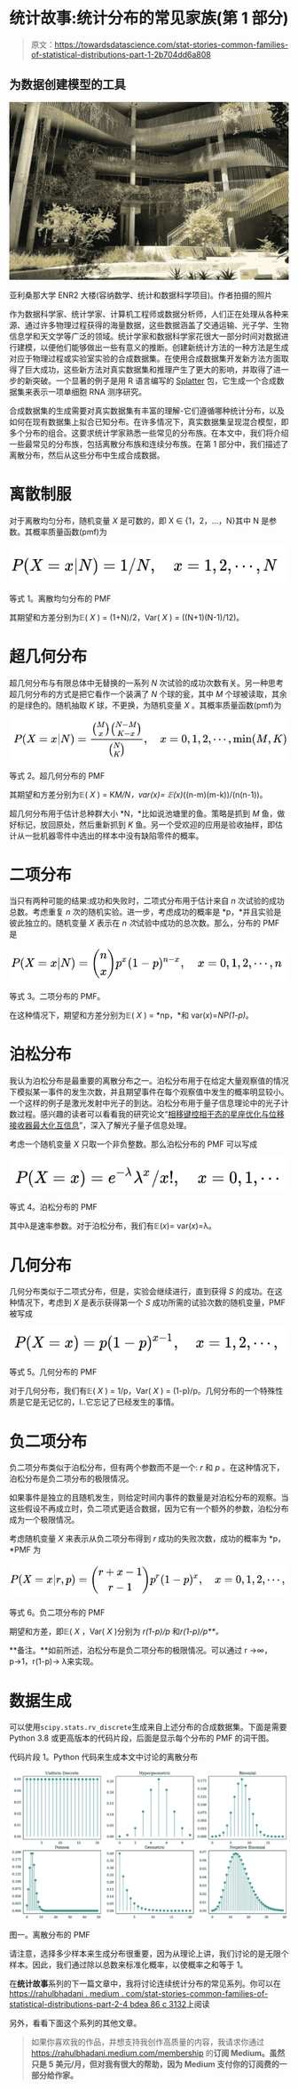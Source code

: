 # 统计故事:统计分布的常见家族(第 1 部分)

> 原文：<https://towardsdatascience.com/stat-stories-common-families-of-statistical-distributions-part-1-2b704dd6a808>

## 为数据创建模型的工具

![](img/1a986bba94abe7b653d5531da18867a4.png)

亚利桑那大学 ENR2 大楼(容纳数学、统计和数据科学项目)。作者拍摄的照片

作为数据科学家、统计学家、计算机工程师或数据分析师，人们正在处理从各种来源、通过许多物理过程获得的海量数据，这些数据涵盖了交通运输、光子学、生物信息学和天文学等广泛的领域。统计学家和数据科学家花很大一部分时间对数据进行建模，以便他们能够做出一些有意义的推断。创建新统计方法的一种方法是生成对应于物理过程或实验室实验的合成数据集。在使用合成数据集开发新方法方面取得了巨大成功，这些新方法对真实数据集和推理产生了更大的影响，并取得了进一步的新突破。一个显著的例子是用 R 语言编写的 [Splatter](https://link.springer.com/article/10.1186/s13059-017-1305-0) 包，它生成一个合成数据集来表示一项单细胞 RNA 测序研究。

合成数据集的生成需要对真实数据集有丰富的理解-它们遵循哪种统计分布，以及如何在现有数据集上拟合已知分布。在许多情况下，真实数据集呈现混合模型，即多个分布的组合。这要求统计学家熟悉一些常见的分布族。在本文中，我们将介绍一些最常见的分布族，包括离散分布族和连续分布族。在第 1 部分中，我们描述了离散分布，然后从这些分布中生成合成数据。

[](https://rahulbhadani.medium.com/stat-stories-common-families-of-statistical-distributions-part-2-4bdea86c3132)  

# 离散制服

对于离散均匀分布，随机变量 *X* 是可数的，即 X ∈ {1，2，…，N}其中 N 是参数。其概率质量函数(pmf)为

![](img/b279822f264351f82af3e93a928e0c05.png)

等式 1。离散均匀分布的 PMF

其期望和方差分别为𝔼( *X* ) = (1+N)/2，Var( *X* ) = ((N+1)(N-1)/12)。

# 超几何分布

超几何分布与有限总体中无替换的一系列 *N* 次试验的成功次数有关。另一种思考超几何分布的方式是把它看作一个装满了 *N* 个球的瓮，其中 *M* 个球被读取，其余的是绿色的。随机抽取 *K* 球，不更换，为随机变量 *X* 。其概率质量函数(pmf)为

![](img/a531824c24b7af5fc1ecb1d141a3841e.png)

等式 2。超几何分布的 PMF

其期望和方差分别为𝔼( *X* ) = K*M/N，var(*x*)= 𝔼(*x*)*((n-m)(m-k))/(n(n-1))。

超几何分布用于估计总种群大小 *N，*比如说池塘里的鱼。策略是抓到 *M* 鱼，做好标记，放回原处，然后重新抓到 *K* 鱼。另一个受欢迎的应用是验收抽样，即估计从一批机器零件中选出的样本中没有缺陷零件的概率。

# 二项分布

当只有两种可能的结果:成功和失败时，二项式分布用于估计来自 *n* 次试验的成功总数。考虑重复 *n* 次的随机实验。进一步，考虑成功的概率是 *p，*并且实验是彼此独立的。随机变量 *X* 表示在 *n 次*试验中成功的总次数。那么，分布的 PMF 是

![](img/767be2dce73fce0c86fa5108bf0243ea.png)

等式 3。二项分布的 PMF。

在这种情况下，期望和方差分别为𝔼( *X* ) = *np，*和 var(*x*)=*NP(1-p)*。

# 泊松分布

我认为泊松分布是最重要的离散分布之一。泊松分布用于在给定大量观察值的情况下模拟某一事件的发生次数，并且期望事件在每个观察值中发生的概率明显较小。一个这样的例子是激光发射中光子的到达。泊松分布用于量子信息理论中的光子计数过程。感兴趣的读者可以看看我的研究论文“[相移键控相干态的星座优化与位移接收器最大化互信息](https://ieeexplore.ieee.org/iel7/6287639/8948470/09291373.pdf)”，深入了解光子量子信息处理。

[](https://ieeexplore.ieee.org/abstract/document/9291373/)  

考虑一个随机变量 *X* 只取一个非负整数。那么泊松分布的 PMF 可以写成

![](img/78ca049205c05dc66a497ab72b4c1665.png)

等式 4。泊松分布的 PMF

其中λ是速率参数。对于泊松分布，我们有𝔼(*x*)= var(*x*)=λ。

# **几何分布**

几何分布类似于二项式分布，但是，实验会继续进行，直到获得 *S* 的成功。在这种情况下，考虑到 *X* 是表示获得第一个 *S* 成功所需的试验次数的随机变量，PMF 被写成

![](img/3bb5da0c262aa6a5c842184eba105e1a.png)

等式 5。几何分布的 PMF

对于几何分布，我们有𝔼( *X* ) = 1/p，Var( *X* ) = (1-p)/p。几何分布的一个特殊性质是它是无记忆的，I..它忘记了已经发生的事情。

# 负二项分布

负二项分布类似于泊松分布，但有两个参数而不是一个: *r* 和 *p* 。在这种情况下，泊松分布是负二项分布的极限情况。

如果事件是独立的且随机发生，则给定时间内事件的数量是对泊松分布的观察。当这些假设不再成立时，负二项式更适合数据，因为它有一个额外的参数，泊松分布成为一个极限情况。

考虑随机变量 *X* 来表示从负二项分布得到 *r* 成功的失败次数，成功的概率为 *p，*PMF 为

![](img/9212d9bd3c3ab849ce9ee352dafb6dda.png)

等式 6。负二项分布的 PMF

期望和方差，即𝔼( *X* ，Var( *X* )分别为 *r(1-p)/p* 和*r(1-p)/p**。*

**备注。**如前所述，泊松分布是负二项分布的极限情况。可以通过 r →∞，p→1，r(1-p)→ λ来实现。

# 数据生成

可以使用`scipy.stats.rv_discrete`生成来自上述分布的合成数据集。下面是需要 Python 3.8 或更高版本的代码片段，后面是显示每个分布的 PMF 的词干图。

代码片段 1。Python 代码来生成本文中讨论的离散分布

![](img/44d4d21e9f7b94138ff77ae5712d309c.png)

图一。离散分布的 PMF

请注意，选择多少样本来生成分布很重要，因为从理论上讲，我们讨论的是无限个样本。因此，我们通过除以总数来标准化概率，以使概率之和等于 1。

在**统计故事**系列的下一篇文章中，我将讨论连续统计分布的常见系列。你可以在[https://rahulbhadani . medium . com/stat-stories-common-families-of-statistical-distributions-part-2-4 bdea 86 c 3132](https://rahulbhadani.medium.com/stat-stories-common-families-of-statistical-distributions-part-2-4bdea86c3132)上阅读

另外，看看下面这个系列的其他文章。

[](/stat-stories-variable-transformation-to-generate-new-distributions-d4607cb32c30)  [](/stat-stories-why-is-moment-generating-function-important-25bbc17dad68)  [](https://rahulbhadani.medium.com/stat-stories-common-families-of-statistical-distributions-part-2-4bdea86c3132)  

> 如果你喜欢我的作品，并想支持我创作高质量的内容，我请求你通过 https://rahulbhadani.medium.com/membership 的[](https://rahulbhadani.medium.com/membership)**订阅 Medium。虽然只是 5 美元/月，但对我有很大的帮助，因为 Medium 支付你的订阅费的一部分给作家。**